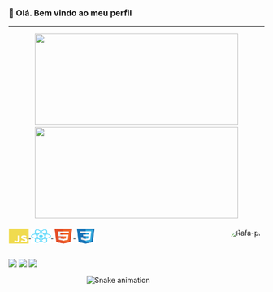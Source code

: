 ### 👋 Olá. Bem vindo ao meu perfil
 <hr>

<div align="center" style="display: flex;">
  <a href="https://github.com/ubyss">
  <img height="180em" width="400em" src="https://github-readme-stats.vercel.app/api?username=ubyss&show_icons=true&theme=vision-friendly-dark&include_all_commits=true&count_private=true"/>
  <img height="180em" width="400em" src="https://github-readme-stats.vercel.app/api/top-langs/?username=ubyss&layout=compact&langs_count=7&theme=vision-friendly-dark"/>
          </ a>
</div>
 
 <div style="display: inline_block"><br>
  <img align="center" alt="Js" height="30" width="40" src="https://raw.githubusercontent.com/devicons/devicon/master/icons/javascript/javascript-plain.svg">
  <img align="center" alt="React" height="30" width="40" src="https://raw.githubusercontent.com/devicons/devicon/master/icons/react/react-original.svg">
  <img align="center" alt="HTML" height="30" width="40" src="https://raw.githubusercontent.com/devicons/devicon/master/icons/html5/html5-original.svg">
  <img align="center" alt="CSS" height="30" width="40" src="https://raw.githubusercontent.com/devicons/devicon/master/icons/css3/css3-original.svg">
  
  <img align="right" alt="Rafa-pic" height="150" style="border-radius:50px;" src="https://thumbs.gfycat.com/AdeptMinorBanteng-size_restricted.gif">
</div>

  ##
<div> 
        <a href="https://github.com/ubyss"><img src="https://img.shields.io/badge/GitHub-100000?style=for-the-badge&logo=github&logoColor=white" target="_blank"></a>
        <a href = "mailto:thiagojrtb@gmail.com"><img src="https://img.shields.io/badge/Microsoft_Outlook-0078D4?style=for-the-badge&logo=microsoft-outlook&logoColor=white" target="_blank"></a>
        <a href="https://www.linkedin.com/in/thiago-vin%C3%ADcius-1813521b9/" target="_blank"><img src="https://img.shields.io/badge/-LinkedIn-%230077B5?style=for-the-badge&logo=linkedin&logoColor=white" target="_blank"></a> 
 
</div>

<div align="center">
  
  ![Snake animation](https://github.com/ubyss/ubyss/blob/output/github-contribution-grid-snake.svg)
  
</div>


<!-- 

- 🔭 I’m currently working on ...
- 🌱 I’m currently learning ...
- 👯 I’m looking to collaborate on ...
- 🤔 I’m looking for help with ...
- 💬 Ask me about ...
- 📫 How to reach me: ...
- 😄 Pronouns: ...
- ⚡ Fun fact: ...
 -->
